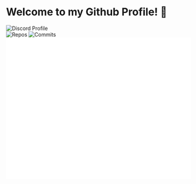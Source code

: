# Welcome to my Github Profile! 👋

![Discord Profile](https://discord.c99.nl/widget/theme-4/645580301057392650.png)  
![Repos](https://badges.pufler.dev/repos/poldis) ![Commits](https://badges.pufler.dev/commits/yearly/poldis)  
![Metrics](https://github.com/poldis/poldis/blob/master/github-metrics.svg)
